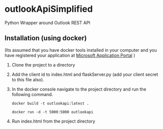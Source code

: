 # outlookApiSimplified
Python Wrapper around Outlook REST API 

## Installation (using docker)
(Its assumed that you have docker tools installed in your computer and you have registered your application at [Microsoft Application Portal](https://apps.dev.microsoft.com/) )
	
  1. Clone the project to a directory
  
  2. Add the client id to index.html and flaskServer.py (add your client secret to this file also). 
	
  3. In the docker console navigate to the project directory and run the following command.
  
      `docker build -t outlookapi:latest .`
  
      `docker run -d -t 5000:5000 outlookapi`
  
  4. Run index.html from the project directory 

  

